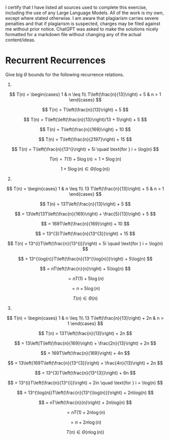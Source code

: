 I certify that I have listed all sources used to complete this exercise, including the use of any Large Language Models. All of the work is my own, except where stated otherwise. I am aware that plagiarism carries severe penalties and that if plagiarism is suspected, charges may be filed against me without prior notice.
ChatGPT was asked to make the solutions nicely formatted for a markdown file without changing any of the actual content/ideas.

# Recurrent Recurrences

Give big $\Theta$ bounds for the following recurrence relations.

1. 
$$ T(n) =
    \begin{cases}
        1 & n \leq 1\\
        T\left(\frac{n}{13}\right) + 5 & n > 1
    \end{cases}
$$

$$
T(n) = T\left(\frac{n}{13}\right) + 5
$$

$$
T(n) = T\left(\left(\frac{n}{13}\right)/13 + 5\right) + 5
$$

$$
T(n) = T\left(\frac{n}{169}\right) + 10
$$

$$
T(n) = T\left(\frac{n}{2197}\right) + 15
$$

$$
T(n) = T\left(\frac{n}{13^i}\right) + 5i \quad \text{for } i = \log(n)
$$

$$
T(n) = T(1) + 5\log(n) = 1 + 5\log(n)
$$

$$
1 + 5\log(n) \in \Theta(\log(n))
$$


2.
$$ T(n) =
    \begin{cases}
        1 & n \leq 1\\
        13 T\left(\frac{n}{13}\right) + 5 & n > 1
    \end{cases}
$$

$$
T(n) = 13T\left(\frac{n}{13}\right) + 5
$$

$$
= 13\left(13T\left(\frac{n}{169}\right) + \frac{5}{13}\right) + 5
$$

$$
= 169T\left(\frac{n}{169}\right) + 10
$$

$$
= 13^{3}T\left(\frac{n}{13^{3}}\right) + 15
$$

$$
T(n) = 13^{i}T\left(\frac{n}{13^{i}}\right) + 5i \quad \text{for } i = \log(n)
$$

$$
= 13^{\log(n)}T\left(\frac{n}{13^{\log(n)}}\right) + 5\log(n)
$$

$$
= nT\left(\frac{n}{n}\right) + 5\log(n)
$$

$$
= nT(1) + 5\log(n)
$$

$$
= n + 5\log(n)
$$

$$
T(n) \in \Theta(n)
$$



3.
$$ T(n) =
    \begin{cases}
        1 & n \leq 1\\
        13 T\left(\frac{n}{13}\right) + 2n & n > 1
    \end{cases}
$$


$$
T(n) = 13T\left(\frac{n}{13}\right) + 2n
$$

$$
= 13\left(T\left(\frac{n}{169}\right) + \frac{2n}{13}\right) + 2n
$$

$$
= 169T\left(\frac{n}{169}\right) + 4n
$$

$$
= 13\left(169T\left(\frac{n}{13^{3}}\right) + \frac{4n}{13}\right) + 2n
$$

$$
= 13^{3}T\left(\frac{n}{13^{3}}\right) + 6n
$$

$$
= 13^{i}T\left(\frac{n}{13^{i}}\right) + 2in \quad \text{for } i = \log(n)
$$

$$
= 13^{\log(n)}T\left(\frac{n}{13^{\log(n)}}\right) + 2n\log(n)
$$

$$
= nT\left(\frac{n}{n}\right) + 2n\log(n)
$$

$$
= nT(1) + 2n\log(n)
$$

$$
= n + 2n\log(n)
$$

$$
T(n) \in \Theta(n\log(n))
$$

